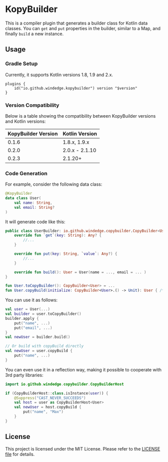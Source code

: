 # KopyBuilder

This is a compiler plugin that generates a builder class for Kotlin data classes. You can `get` and `put` properties in the builder, similar to a Map, and finally `build` a new instance.


## Usage

### Gradle Setup

Currently, it supports Kotlin versions 1.8, 1.9 and 2.x.

```
plugins {
    id("io.github.windedge.kopybuilder") version "$version"
}
```

[//]: # (#### Download ![maven-central]&#40;https://img.shields.io/nexus/snapshots/https/s01.oss.sonatype.org/io.github.windedge.copybuilder/kopybuilder&#41;)

### Version Compatibility

Below is a table showing the compatibility between KopyBuilder versions and Kotlin versions:

| KopyBuilder Version | Kotlin Version |
|---------------------|----------------|
| 0.1.6               | 1.8.x, 1.9.x   |
| 0.2.0               | 2.0.x - 2.1.10 |
| 0.2.3               | 2.1.20+        |


### Code Generation

For example, consider the following data class:

```kotlin
@KopyBuilder
data class User(
    val name: String,
    val email: String?
)

```

It will generate code like this:

```kotlin
public class UserBuilder: io.github.windedge.copybuilder.CopyBuilder<User> {
    override fun `get`(key: String): Any? {
        //...
    }

    override fun put(key: String, `value`: Any?) {
        //...
    }

    override fun build(): User = User(name = ..., email = ... )
}

fun User.toCopyBuilder(): CopyBuilder<User> = ...
fun User.copyBuild(initialize: CopyBuilder<User>.() -> Unit): User { /*...*/ }
```

You can use it as follows:

```kotlin
val user = User(...)
val builder = user.toCopyBuilder()
builder.apply {
    put("name", ...)
    put("email", ...)
}
val newUser = builder.build()

// Or build with copyBuild directly
val newUser = user.copyBuild {
    put("name", ...)
}

```

You can even use it in a reflection way, making it possible to cooperate with 3rd party libraries:

```kotlin
import io.github.windedge.copybuilder.CopyBuilderHost

if (CopyBuilderHost::class.isInstance(user)) {
    @Suppress("CAST_NEVER_SUCCEEDS")
    val host = user as CopyBuilderHost<User>
    val newUser = host.copyBuild {
        put("name", "Max")
    }
}

```

## License

This project is licensed under the MIT License. Please refer to the [LICENSE file](LICENSE) for details.

